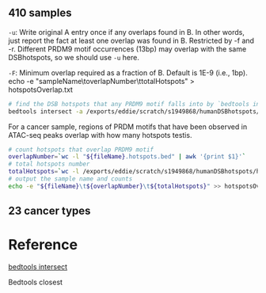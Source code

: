 
## 410 samples
`-u`: Write original A entry once if any overlaps found in B. In other words, just report the fact at least one overlap was found in B. Restricted by -f and -r. Different PRDM9 motif occurrences (13bp) may overlap with the same DSBhotspots, so we should use `-u` here.

`-F`: Minimum overlap required as a fraction of B. Default is 1E-9 (i.e., 1bp).
echo -e "sampleName\toverlapNumber\ttotalHotspots" > hotspotsOverlap.txt
```bash
# find the DSB hotspots that any PRDM9 motif falls into by `bedtools intersect`
bedtools intersect -a /exports/eddie/scratch/s1949868/humanDSBhotspots/humanDSBhotspots_AA_AB.hg38.txt -b $file -u -F 1.0 > "${fileName}.hotspots.bed"
```
For a cancer sample, regions of PRDM motifs that have been observed in ATAC-seq peaks overlap with how many hotspots testis.
```bash
# count hotspots that overlap PRDM9 motif
overlapNumber=`wc -l "${fileName}.hotspots.bed" | awk '{print $1}'`
# total hotspots number
totalHotspots=`wc -l /exports/eddie/scratch/s1949868/humanDSBhotspots/humanDSBhotspots_AA_AB.hg38.txt | awk '{print $1}'`
# output the sample name and counts
echo -e "${fileName}\t${overlapNumber}\t${totalHotspots}" >> hotspotsOverlap.txt
```
## 23 cancer types
# Reference
[bedtools intersect](https://bedtools.readthedocs.io/en/latest/content/tools/intersect.html)

Bedtools closest

<!--stackedit_data:
eyJoaXN0b3J5IjpbLTIwMDgzMTk5MSwxNzQ0NzAxNzEwLDExNT
k0MzgyNDMsMjEyODg2NDYxLDc1ODM0NDE1NCwtMzcxNTU5MjI1
LC05Mjg0NzcxLDQ3NTUzNjgyMywtMTQ5OTEwNzY2MywtMTE1OD
I0NjA5NSwtMTA4NzU1NDk3MSwtMTU5NzM2NzczNCwxMzExMDk0
MjgxLC0yMDEzNDYyNzE4LC0yMTM5NzYyODQ3LDczMDk5ODExNl
19
-->
